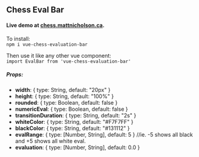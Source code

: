 ## Chess Eval Bar

#### Live demo at [chess.mattnicholson.ca](https://chess.mattnicholson.ca/).

To install:  
```npm i vue-chess-evaluation-bar```

Then use it like any other vue component:  
```import EvalBar from 'vue-chess-evaluation-bar'```
##### Props:

* **width**: { type: String, default: "20px" }  
* **height**: { type: String, default: "100%" }    
* **rounded**: { type: Boolean, default: false }   
* **numericEval**: { type: Boolean, default: false }   
* **transitionDuration**: { type: String, default: "2s" }      
* **whiteColor**: { type: String, default: "#F7F7FF" }    
* **blackColor**: { type: String, default: "#131112" }    
* **evalRange**: { type: [Number, String], default: 5 } //ie. -5 shows all black and +5 shows all white eval.    
* **evaluation**: { type: [Number, String], default: 0.0 }  